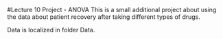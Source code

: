 #Lecture 10 Project - ANOVA
This is a small additional project about using the data about patient recovery after taking different types of drugs. 

Data is localized in folder Data.
